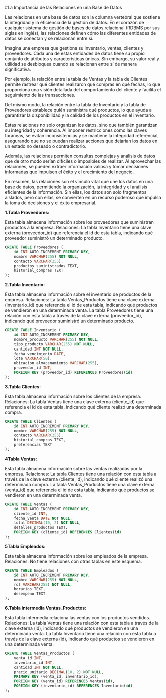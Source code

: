 #La Importancia de las Relaciones en una Base de Datos

Las relaciones en una base de datos son la columna vertebral que sostiene la integridad y la eficiencia de la gestión de datos. En el corazón de cualquier sistema de gestión de bases de datos relacional (RDBMS por sus siglas en inglés), las relaciones definen cómo las diferentes entidades de datos se conectan y se relacionan entre sí.

Imagina una empresa que gestiona su inventario, ventas, clientes y proveedores. Cada una de estas entidades de datos tiene su propio conjunto de atributos y características únicas. Sin embargo, su valor real y utilidad se desbloquea cuando se relacionan entre sí de manera significativa.

Por ejemplo, la relación entre la tabla de Ventas y la tabla de Clientes permite rastrear qué clientes realizaron qué compras en qué fechas, lo que proporciona una visión detallada del comportamiento del cliente y facilita el seguimiento de las transacciones.

Del mismo modo, la relación entre la tabla de Inventario y la tabla de Proveedores establece quién suministra qué productos, lo que ayuda a garantizar la disponibilidad y la calidad de los productos en el inventario.

Estas relaciones no solo organizan los datos, sino que también garantizan su integridad y coherencia. Al imponer restricciones como las claves foráneas, se evitan inconsistencias y se mantiene la integridad referencial, asegurando que no se puedan realizar acciones que dejarían los datos en un estado no deseado o contradictorio.

Además, las relaciones permiten consultas complejas y análisis de datos que de otro modo serían difíciles o imposibles de realizar. Al aprovechar las relaciones, se pueden extraer información valiosa y tomar decisiones informadas que impulsen el éxito y el crecimiento del negocio.

En resumen, las relaciones son el vínculo vital que une los datos en una base de datos, permitiendo la organización, la integridad y el análisis eficientes de la información. Sin ellas, los datos son solo fragmentos aislados, pero con ellas, se convierten en un recurso poderoso que impulsa la toma de decisiones y el éxito empresarial.


**1.Tabla Proveedores:**

Esta tabla almacena información sobre los proveedores que suministran productos a la empresa.
Relaciones:
La tabla Inventario tiene una clave externa (proveedor_id) que referencia el id de esta tabla, indicando qué proveedor suministró un determinado producto.
```sql
CREATE TABLE Proveedores (
    id INT AUTO_INCREMENT PRIMARY KEY,
    nombre VARCHAR(255) NOT NULL,
    contacto VARCHAR(255),
    productos_suministrados TEXT,
    historial_compras TEXT
);

```
**2.Tabla Inventario:**

Esta tabla almacena información sobre el inventario de productos de la empresa.
Relaciones:
La tabla Ventas_Productos tiene una clave externa (inventario_id) que referencia el id de esta tabla, indicando qué productos se vendieron en una determinada venta.
La tabla Proveedores tiene una relación con esta tabla a través de la clave externa (proveedor_id), indicando qué proveedor suministró un determinado producto.

```sql
CREATE TABLE Inventario (
    id INT AUTO_INCREMENT PRIMARY KEY,
    nombre_producto VARCHAR(255) NOT NULL,
    tipo_producto VARCHAR(255) NOT NULL,
    cantidad INT NOT NULL,
    fecha_vencimiento DATE,
    lote VARCHAR(50),
    ubicacion_almacenamiento VARCHAR(255),
    proveedor_id INT,
    FOREIGN KEY (proveedor_id) REFERENCES Proveedores(id)
);
```
**3.Tabla Clientes:**

Esta tabla almacena información sobre los clientes de la empresa.
Relaciones:
La tabla Ventas tiene una clave externa (cliente_id) que referencia el id de esta tabla, indicando qué cliente realizó una determinada compra.

```sql
CREATE TABLE Clientes (
    id INT AUTO_INCREMENT PRIMARY KEY,
    nombre VARCHAR(255) NOT NULL,
    contacto VARCHAR(255),
    historial_compras TEXT,
    preferencias TEXT
);
```
**4Tabla Ventas:**

Esta tabla almacena información sobre las ventas realizadas por la empresa.
Relaciones:
La tabla Clientes tiene una relación con esta tabla a través de la clave externa (cliente_id), indicando qué cliente realizó una determinada compra.
La tabla Ventas_Productos tiene una clave externa (venta_id) que referencia el id de esta tabla, indicando qué productos se vendieron en una determinada venta.

```sql
CREATE TABLE Ventas (
    id INT AUTO_INCREMENT PRIMARY KEY,
    cliente_id INT,
    fecha_venta DATE NOT NULL,
    total DECIMAL(10, 2) NOT NULL,
    detalles_productos TEXT,
    FOREIGN KEY (cliente_id) REFERENCES Clientes(id)
);
```

**5Tabla Empleados:**

Esta tabla almacena información sobre los empleados de la empresa.
Relaciones: No tiene relaciones con otras tablas en este esquema.

```sql
CREATE TABLE Empleados (
    id INT AUTO_INCREMENT PRIMARY KEY,
    nombre VARCHAR(255) NOT NULL,
    rol VARCHAR(255) NOT NULL,
    horarios TEXT,
    desempeno TEXT
);

```
**6.Tabla intermedia Ventas_Productos:**

Esta tabla intermedia relaciona las ventas con los productos vendidos.
Relaciones:
La tabla Ventas tiene una relación con esta tabla a través de la clave externa (id), indicando qué productos se vendieron en una determinada venta.
La tabla Inventario tiene una relación con esta tabla a través de la clave externa (id), indicando qué productos se vendieron en una determinada venta.

```sql
CREATE TABLE Ventas_Productos (
    venta_id INT,
    inventario_id INT,
    cantidad INT NOT NULL,
    precio_unitario DECIMAL(10, 2) NOT NULL,
    PRIMARY KEY (venta_id, inventario_id),
    FOREIGN KEY (venta_id) REFERENCES Ventas(id),
    FOREIGN KEY (inventario_id) REFERENCES Inventario(id)
);

```
